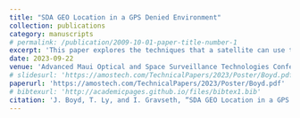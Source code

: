 ```yaml
---
title: "SDA GEO Location in a GPS Denied Environment"
collection: publications
category: manuscripts
# permalink: /publication/2009-10-01-paper-title-number-1
excerpt: 'This paper explores the techniques that a satellite can use to determine its position in GEO without relying on a GPS signal.'
date: 2023-09-22
venue: 'Advanced Maui Optical and Space Surveillance Technologies Conference (AMOS)'
# slidesurl: 'https://amostech.com/TechnicalPapers/2023/Poster/Boyd.pdf'
paperurl: 'https://amostech.com/TechnicalPapers/2023/Poster/Boyd.pdf'
# bibtexurl: 'http://academicpages.github.io/files/bibtex1.bib'
citation: 'J. Boyd, T. Ly, and I. Gravseth, “SDA GEO Location in a GPS Denied Environment,” poster presented at the AMOS Conference, Maui, HI, 2023. [Online].'
---
```

<!-- The contents above will be part of a list of publications, if the user clicks the link for the publication than the contents of section will be rendered as a full page, allowing you to provide more information about the paper for the reader. When publications are displayed as a single page, the contents of the above "citation" field will automatically be included below this section in a smaller font. -->
